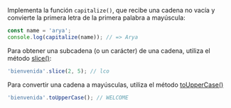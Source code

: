 
Implementa la función `capitalize()`, que recibe una cadena no vacía y convierte la primera letra de la primera palabra a mayúscula:

```javascript
const name = 'arya';
console.log(capitalize(name)); // => Arya
```

Para obtener una subcadena (o un carácter) de una cadena, utiliza el método [slice()](https://developer.mozilla.org/es/docs/Web/JavaScript/Reference/Global_Objects/String/slice):

```javascript
'bienvenida'.slice(2, 5); // lco
```

Para convertir una cadena a mayúsculas, utiliza el método [toUpperCase()](https://developer.mozilla.org/es/docs/Web/JavaScript/Reference/Global_Objects/String/toUpperCase)

```javascript
'bienvenida'.toUpperCase(); // WELCOME
```
